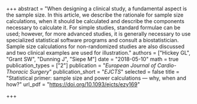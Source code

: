 +++
abstract = "When designing a clinical study, a fundamental aspect is the sample size. In this article, we describe the rationale for sample size calculations, when it should be calculated and describe the components necessary to calculate it. For simple studies, standard formulae can be used; however, for more advanced studies, it is generally necessary to use specialized statistical software programs and consult a biostatistician. Sample size calculations for non-randomized studies are also discussed and two clinical examples are used for illustration."
authors = ["Hickey GL", "Grant SW", "Dunning J", "Siepe M"]
date = "2018-05-10"
math = true
publication_types = ["2"]
publication = "*European Journal of Cardio-Thoracic Surgery*"
publication_short = "*EJCTS*"
selected = false
title = "Statistical primer: sample size and power calculations — why, when and how?"
url_pdf = "https://doi.org/10.1093/ejcts/ezy169"

+++
